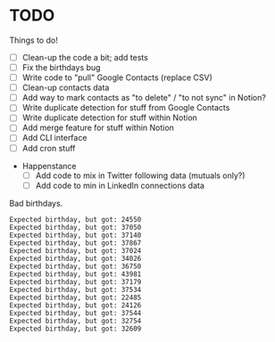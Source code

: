 # TODO

Things to do!

- [ ] Clean-up the code a bit; add tests
- [ ] Fix the birthdays bug
- [ ] Write code to "pull" Google Contacts (replace CSV)
- [ ] Clean-up contacts data
- [ ] Add way to mark contacts as "to delete" / "to not sync" in Notion?
- [ ] Write duplicate detection for stuff from Google Contacts
- [ ] Write duplicate detection for stuff within Notion
- [ ] Add merge feature for stuff within Notion
- [ ] Add CLI interface
- [ ] Add cron stuff
- Happenstance
  - [ ] Add code to mix in Twitter following data (mutuals only?)
  - [ ] Add code to min in LinkedIn connections data

Bad birthdays.

```plaintext
Expected birthday, but got: 24550
Expected birthday, but got: 37050
Expected birthday, but got: 37140
Expected birthday, but got: 37867
Expected birthday, but got: 37024
Expected birthday, but got: 34026
Expected birthday, but got: 36750
Expected birthday, but got: 43981
Expected birthday, but got: 37179
Expected birthday, but got: 37534
Expected birthday, but got: 22485
Expected birthday, but got: 24126
Expected birthday, but got: 37544
Expected birthday, but got: 32754
Expected birthday, but got: 32609
```
